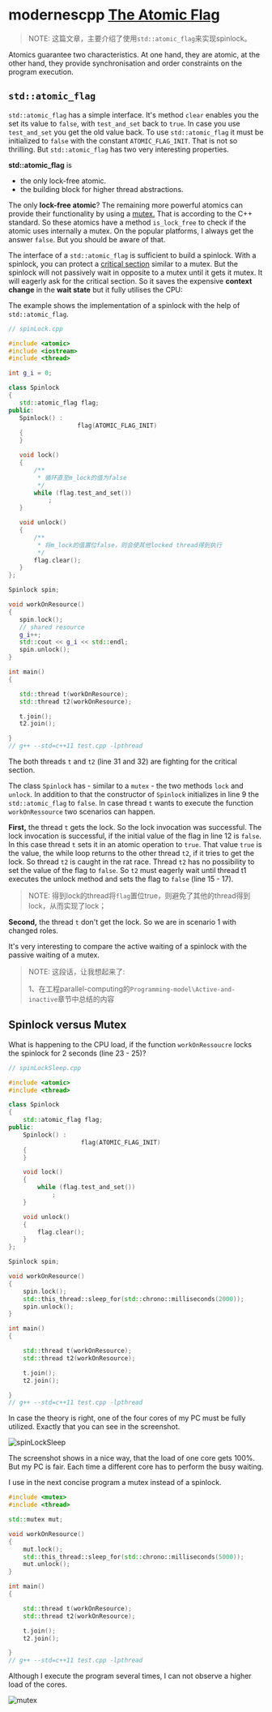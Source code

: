 # modernescpp [The Atomic Flag](https://www.modernescpp.com/index.php/the-atomic-flag)

> NOTE: 这篇文章，主要介绍了使用`std::atomic_flag`来实现spinlock。

Atomics guarantee two characteristics. At one hand, they are atomic, at the other hand, they provide synchronisation and order constraints on the program execution.

## `std::atomic_flag`

`std::atomic_flag` has a simple interface. It's method `clear` enables you the set its value to `false`, with `test_and_set` back to `true`. In case you use `test_and_set` you get the old value back. To use `std::atomic_flag` it must be initialized to `false` with the constant `ATOMIC_FLAG_INIT`. That is not so thrilling. But `std::atomic_flag` has two very interesting properties. 

**std::atomic_flag** is

- the only lock-free atomic.
- the building block for higher thread abstractions.

The only **lock-free atomic**? The remaining more powerful atomics can provide their functionality by using a [mutex.](https://www.modernescpp.com/index.php/the-risk-of-mutexes) That is according to the C++ standard. So these atomics have a method `is_lock_free` to check if the atomic uses internally a mutex. On the popular platforms, I always get the answer `false`. But you should be aware of that.

The interface of a `std::atomic_flag` is sufficient to build a spinlock. With a spinlock, you can protect a [critical section](https://www.modernescpp.com/index.php/component/content/article?id=157:threads-sharing-data&catid=35:c&Itemid=239#CriticalSection) similar to a mutex. But the spinlock will not passively wait in opposite to a mutex until it gets it mutex. It will eagerly ask for the critical section. So it saves the expensive **context change** in the **wait state** but it fully utilises the CPU:

The example shows the implementation of a spinlock with the help of `std::atomic_flag`.

 ```C++
// spinLock.cpp

#include <atomic>
#include <iostream>
#include <thread>

int g_i = 0;

class Spinlock
{
	std::atomic_flag flag;
public:
	Spinlock() :
					flag(ATOMIC_FLAG_INIT)
	{
	}

	void lock()
	{
		/**
		 * 循环直至m_lock的值为false
		 */
		while (flag.test_and_set())
			;
	}

	void unlock()
	{
		/**
		 * 将m_lock的值置位false，则会使其他locked thread得到执行
		 */
		flag.clear();
	}
};

Spinlock spin;

void workOnResource()
{
	spin.lock();
	// shared resource
	g_i++;
	std::cout << g_i << std::endl;
	spin.unlock();
}

int main()
{

	std::thread t(workOnResource);
	std::thread t2(workOnResource);

	t.join();
	t2.join();

}
// g++ --std=c++11 test.cpp -lpthread

 ```

The both threads `t` and `t2` (line 31 and 32) are fighting for the critical section.

The class `Spinlock` has - similar to a `mutex` - the two methods `lock` and `unlock`. In addition to that the constructor of `Spinlock` initializes in line 9 the `std::atomic_flag` to `false`. In case thread `t` wants to execute the function `workOnRessource` two scenarios can happen.

**First,** the thread `t` gets the lock. So the lock invocation was successful. The lock invocation is successful, if the initial value of the flag in line 12 is `false`. In this case thread `t` sets it in an atomic operation to `true`. That value `true` is the value, the while loop returns to the other thread `t2`, if it tries to get the lock. So thread `t2` is caught in the rat race. Thread `t2` has no possibility to set the value of the flag to `false`. So `t2` must eagerly wait until thread t1 executes the unlock method and sets the flag to `false` (line 15 - 17).

> NOTE: 得到lock的thread将`flag`置位true，则避免了其他的thread得到lock，从而实现了lock；

**Second,** the thread `t` don't get the lock. So we are in scenario 1 with changed roles.

It's very interesting to compare the active waiting of a spinlock with the passive waiting of a mutex.

> NOTE: 这段话，让我想起来了:
>
> 1、在工程parallel-computing的`Programming-model\Active-and-inactive`章节中总结的内容

## Spinlock versus Mutex

What is happening to the CPU load, if the function `workOnRessoucre` locks the spinlock for 2 seconds (line 23 - 25)?

```C++
// spinLockSleep.cpp

#include <atomic>
#include <thread>

class Spinlock
{
	std::atomic_flag flag;
public:
	Spinlock() :
					flag(ATOMIC_FLAG_INIT)
	{
	}

	void lock()
	{
		while (flag.test_and_set())
			;
	}

	void unlock()
	{
		flag.clear();
	}
};

Spinlock spin;

void workOnResource()
{
	spin.lock();
	std::this_thread::sleep_for(std::chrono::milliseconds(2000));
	spin.unlock();
}

int main()
{

	std::thread t(workOnResource);
	std::thread t2(workOnResource);

	t.join();
	t2.join();

}
// g++ --std=c++11 test.cpp -lpthread


```

In case the theory is right, one of the four cores of my PC must be fully utilized. Exactly that you can see in the screenshot.

 ![spinLockSleep](https://www.modernescpp.com/images/blog/Speichermodell/atomic_flag/spinLockSleep.png)

 

The screenshot shows in a nice way, that the load of one core gets 100%. But my PC is fair. Each time a different core has to perform the busy waiting.

I use in the next concise program a mutex instead of a spinlock.

```C++
#include <mutex>
#include <thread>

std::mutex mut;

void workOnResource()
{
	mut.lock();
	std::this_thread::sleep_for(std::chrono::milliseconds(5000));
	mut.unlock();
}

int main()
{

	std::thread t(workOnResource);
	std::thread t2(workOnResource);

	t.join();
	t2.join();

}
// g++ --std=c++11 test.cpp -lpthread


```

 

Although I execute the program several times, I can not observe a higher load of the cores.

 

![mutex](https://www.modernescpp.com/images/blog/Speichermodell/atomic_flag/mutex.png)
